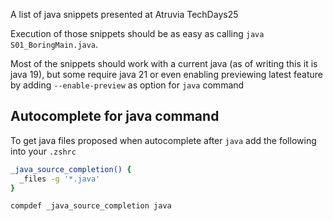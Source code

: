 A list of java snippets presented at Atruvia TechDays25

Execution of those snippets should be as easy as calling `java S01_BoringMain.java`.

Most of the snippets should work with a current java (as of writing this it is java 19), but some require java 21 or even enabling previewing latest feature by adding `--enable-preview` as option for `java` command

## Autocomplete for java command
To get java files proposed when autocomplete after `java` add the following into your `.zshrc`

```bash
_java_source_completion() {
  _files -g '*.java'
}

compdef _java_source_completion java
```
